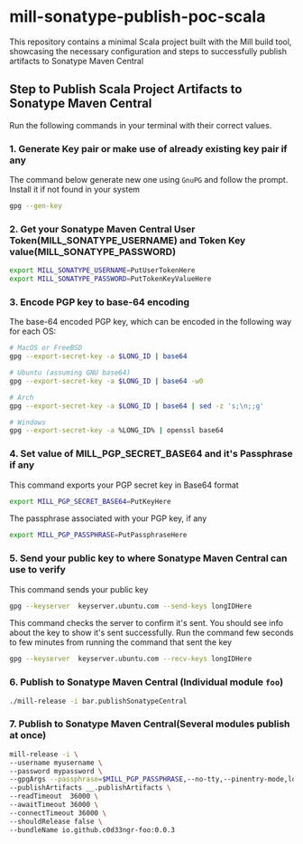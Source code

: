 # mill-sonatype-publish-poc-scala
This repository contains a minimal Scala project built with the Mill build tool, showcasing the necessary configuration and steps to successfully publish artifacts to Sonatype Maven Central

## Step to Publish Scala Project Artifacts to Sonatype Maven Central

Run the following commands in your terminal with their correct values.

### 1. Generate Key pair or make use of already existing key pair if any

The command below generate new one using `GnuPG` and follow the prompt. Install it if not found in your system

```bash
gpg --gen-key
```

### 2. Get your Sonatype Maven Central User Token(MILL_SONATYPE_USERNAME) and Token Key value(MILL_SONATYPE_PASSWORD)

```bash
export MILL_SONATYPE_USERNAME=PutUserTokenHere
export MILL_SONATYPE_PASSWORD=PutTokenKeyValueHere
```

### 3. Encode PGP key to base-64 encoding

The base-64 encoded PGP key, which can be encoded in the following way for each OS:

```bash
# MacOS or FreeBSD
gpg --export-secret-key -a $LONG_ID | base64
```

```bash
# Ubuntu (assuming GNU base64)
gpg --export-secret-key -a $LONG_ID | base64 -w0
```

```bash
# Arch
gpg --export-secret-key -a $LONG_ID | base64 | sed -z 's;\n;;g'
```

```bash
# Windows
gpg --export-secret-key -a %LONG_ID% | openssl base64
```

### 4. Set value of MILL_PGP_SECRET_BASE64 and it's Passphrase if any

This command exports your PGP secret key in Base64 format

```bash
export MILL_PGP_SECRET_BASE64=PutKeyHere
```

The passphrase associated with your PGP key, if any

```bash
export MILL_PGP_PASSPHRASE=PutPassphraseHere
```

### 5. Send your public key to where Sonatype Maven Central can use to verify

This command sends your public key

```bash
gpg --keyserver  keyserver.ubuntu.com --send-keys longIDHere
```

This command checks the server to confirm it's sent. You should see info about the key to show it's sent successfully. Run the command few seconds to few minutes from running the command that sent the key

```bash
gpg --keyserver  keyserver.ubuntu.com --recv-keys longIDHere
```

### 6. Publish to Sonatype Maven Central (Individual module `foo`)

```bash
./mill-release -i bar.publishSonatypeCentral
```

### 7. Publish to Sonatype Maven Central(Several modules publish at once)

```bash
mill-release -i \
--username myusername \
--password mypassword \
--gpgArgs --passphrase=$MILL_PGP_PASSPHRASE,--no-tty,--pinentry-mode,loopback,--batch,--yes,-a,-b \
--publishArtifacts __.publishArtifacts \
--readTimeout  36000 \
--awaitTimeout 36000 \
--connectTimeout 36000 \
--shouldRelease false \
--bundleName io.github.c0d33ngr-foo:0.0.3
```
